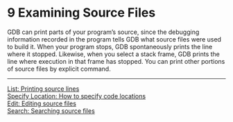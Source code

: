 # 9 Examining Source Files

GDB can print parts of your program’s source, since the debugging information recorded in the program tells GDB what source files were used to build it. When your program stops, GDB spontaneously prints the line where it stopped. Likewise, when you select a stack frame, GDB prints the line where execution in that frame has stopped. You can print other portions of source files by explicit command.

----

[List: Printing source lines](./9_1_Printing_Source_Lines.md)<br />
[Specify Location: How to specify code locations](./9_2_Specifying_a_Location.md)<br />
[Edit: Editing source files](./9_3_Editing_Source_Files.md)<br />
[Search: Searching source files](./9_4_Searching_Source_Files.md)<br />
